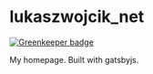 # lukaszwojcik_net

[![Greenkeeper badge](https://badges.greenkeeper.io/lwojcik/lukaszwojcik_net.svg)](https://greenkeeper.io/)

My homepage. Built with gatsbyjs.